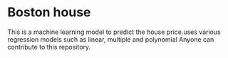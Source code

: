 # Boston house
 This is a machine learning model to predict the house price.uses various regression models such as linear, multiple and polynomial 
Anyone can contribute to this repository. 

